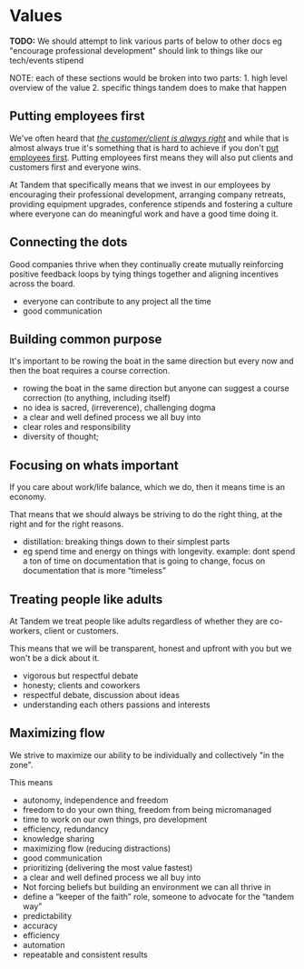 # Values

**TODO:** We should attempt to link various parts of below to other docs eg "encourage professional development" should link to things like our tech/events stipend

NOTE: each of these sections would be broken into two parts: 1. high level overview of the value 2. specific things tandem does to make that happen

## Putting employees first

We've often heard that [_the customer/client is always right_](https://en.wikipedia.org/wiki/The_customer_is_always_right) and while that is almost always true it's something that is hard to achieve if you don't [put employees first](https://www.forbes.com/sites/pavelkrapivin/2018/07/09/sir-richard-bransons-5-billion-reasons-to-make-your-employees-candidates-happy/#3b33e2ef6710). Putting employees first means they will also put clients and customers first and everyone wins.

At Tandem that specifically means that we invest in our employees by encouraging their professional development, arranging company retreats, providing equipment upgrades, conference stipends and fostering a culture where everyone can do meaningful work and have a good time doing it.

## Connecting the dots

Good companies thrive when they continually create mutually reinforcing positive feedback loops by tying things together and aligning incentives across the board.

* everyone can contribute to any project all the time
* good communication

## Building common purpose

It's important to be rowing the boat in the same direction but every now and then the boat requires a course correction.

* rowing the boat in the same direction but anyone can suggest a course correction (to anything, including itself)
* no idea is sacred, (irreverence), challenging dogma
* a clear and well defined process we all buy into
* clear roles and responsibility
* diversity of thought;

## Focusing on whats important

If you care about work/life balance, which we do, then it means time is an economy.

That means that we should always be striving to do the right thing, at the right and for the right reasons.

* distillation: breaking things down to their simplest parts
*  eg spend time and energy on things with longevity. example: dont spend a ton of time on documentation that is going to change, focus on documentation that is more “timeless”

## Treating people like adults

At Tandem we treat people like adults regardless of whether they are co-workers, client or customers.

This means that we will be transparent, honest and upfront with you but we won't be a dick about it.

* vigorous but respectful debate
* honesty; clients and coworkers
* respectful debate, discussion about ideas
* understanding each others passions and interests

## Maximizing flow

We strive to maximize our ability to be individually and collectively "in the zone".

This means

* autonomy, independence and freedom
* freedom to do your own thing, freedom from being micromanaged
* time to work on our own things, pro development
* efficiency, redundancy
* knowledge sharing
* maximizing flow (reducing distractions)
* good communication
* prioritizing (delivering the most value fastest)
* a clear and well defined process we all buy into
* Not forcing beliefs but building an environment we can all thrive in
* define a “keeper of the faith” role, someone to advocate for the “tandem way”
* predictability
* accuracy
* efficiency
* automation
* repeatable and consistent results


